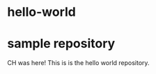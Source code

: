 # hello-world
sample repository
=================

CH was here!
This is is the hello world repository.
